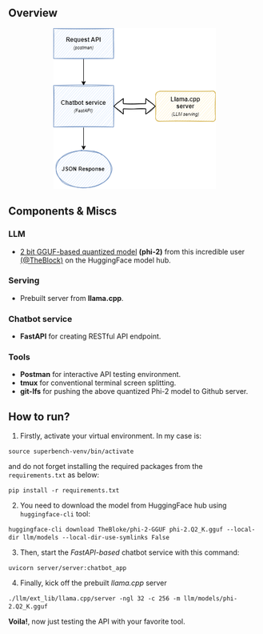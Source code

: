 ##  Overview

<p align="center">
    <img src="diagram.png">
</p>


## Components & Miscs

### LLM
- [2 bit GGUF-based quantized model](https://huggingface.co/TheBloke/phi-2-GGUF) __(phi-2)__ from this incredible user [(@TheBlock)](https://huggingface.co/TheBloke) on the HuggingFace model hub.


### Serving
-  Prebuilt server from __llama.cpp__.


### Chatbot service
- __FastAPI__ for creating RESTful API endpoint.


### Tools
- __Postman__ for interactive API testing environment.
- __tmux__ for conventional terminal screen splitting.
- __git-lfs__ for pushing the above quantized Phi-2 model to Github server.

## How to run?
1. Firstly, activate your virtual environment. In my case is:
```
source superbench-venv/bin/activate
```
and do not forget installing the required packages from the `requirements.txt` as below:
```
pip install -r requirements.txt
```

2. You need to download the model from HuggingFace hub using `huggingface-cli` tool:
```
huggingface-cli download TheBloke/phi-2-GGUF phi-2.Q2_K.gguf --local-dir llm/models --local-dir-use-symlinks False
```

3. Then, start the _FastAPI-based_ chatbot service with this command:
```
uvicorn server/server:chatbot_app
```

4. Finally, kick off the prebuilt _llama.cpp_ server
```
./llm/ext_lib/llama.cpp/server -ngl 32 -c 256 -m llm/models/phi-2.Q2_K.gguf
```

__Voila!__, now just testing the API with your favorite tool.
